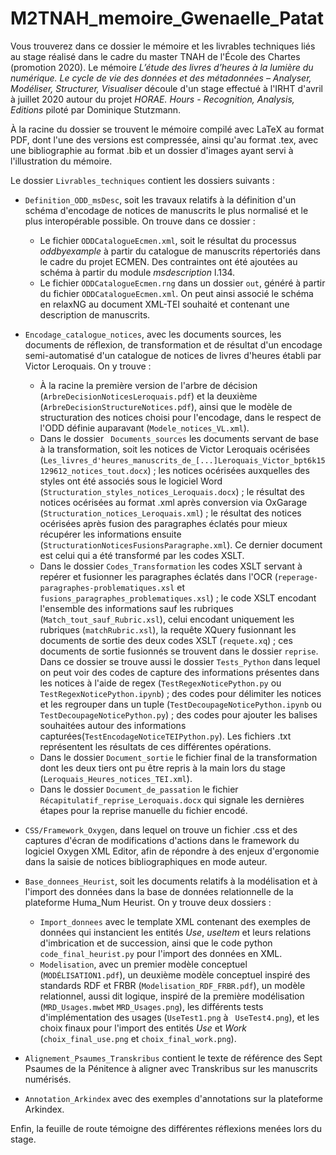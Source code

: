# M2TNAH_memoire_Gwenaelle_Patat

Vous trouverez dans ce dossier le mémoire et les livrables techniques liés au stage réalisé dans le cadre du master TNAH de l'École des Chartes (promotion 2020). Le mémoire _L’étude des livres d’heures à la lumière du numérique. Le cycle de vie des données et des métadonnées – Analyser, Modéliser, Structurer, Visualiser_ découle d'un stage effectué à l'IRHT d'avril à juillet 2020 autour du projet _HORAE. Hours - Recognition, Analysis, Editions_ piloté par Dominique Stutzmann. 

À la racine du dossier se trouvent le mémoire compilé avec LaTeX au format PDF, dont l'une des versions est compressée, ainsi qu'au format .tex, avec une bibliographie au format .bib et un dossier d'images ayant servi à l'illustration du mémoire. 

Le dossier ``` Livrables_techniques ``` contient les dossiers suivants : 

* ``` Definition_ODD_msDesc ```, soit les travaux relatifs à la définition d'un schéma d'encodage de notices de manuscrits le plus normalisé et le plus interopérable possible. On trouve dans ce dossier : 

    * Le fichier ``` ODDCatalogueEcmen.xml ```, soit le résultat du processus _oddbyexample_ à partir du catalogue de manuscrits répertoriés dans le cadre du projet ECMEN. Des contraintes ont été ajoutées au schéma à partir du module _msdescription_ l.134.
    * Le fichier ``` ODDCatalogueEcmen.rng ``` dans un dossier ``` out ```, généré à partir du fichier ``` ODDCatalogueEcmen.xml ```. On peut ainsi associé le schéma en relaxNG au document XML-TEI souhaité et contenant une description de manuscrits.

* ``` Encodage_catalogue_notices ```, avec les documents sources, les documents de réflexion, de transformation et de résultat d'un encodage semi-automatisé d'un catalogue de notices de livres d'heures établi par Victor Leroquais. On y trouve :

    * À la racine la première version de l'arbre de décision (``` ArbreDecisionNoticesLeroquais.pdf ```) et la deuxième (``` ArbreDecisionStructureNotices.pdf ```), ainsi que le modèle de structuration des notices choisi pour l'encodage, dans le respect de l'ODD définie auparavant (``` Modele_notices_VL.xml ```).
    * Dans le dossier ``` Documents_sources``` les documents servant de base à la transformation, soit les notices de Victor Leroquais océrisées (``` Les_livres_d'heures_manuscrits_de_[...]Leroquais_Victor_bpt6k15129612_notices_tout.docx ```) ; les notices océrisées auxquelles des styles ont été associés sous le logiciel Word (``` Structuration_styles_notices_Leroquais.docx ```) ; le résultat des notices océrisées au format .xml après conversion via OxGarage (``` Structuration_notices_Leroquais.xml ```) ; le résultat des notices océrisées après fusion des paragraphes éclatés pour mieux récupérer les informations ensuite (``` StructurationNoticesFusionsParagraphe.xml ```). Ce dernier document est celui qui a été transformé par les codes XSLT.
    * Dans le dossier ``` Codes_Transformation ``` les codes XSLT servant à repérer et fusionner les paragraphes éclatés dans l'OCR (``` reperage-paragraphes-problematiques.xsl ``` et ``` fusions_paragraphes_problematiques.xsl ```) ; le code XSLT encodant l'ensemble des informations sauf les rubriques (``` Match_tout_sauf_Rubric.xsl ```), celui encodant uniquement les rubriques (``` matchRubric.xsl ```), la requête XQuery fusionnant les documents de sortie des deux codes XSLT (``` requete.xq ```) ; ces documents de sortie fusionnés se trouvent dans le dossier ``` reprise ```. Dans ce dossier se trouve aussi le dossier ``` Tests_Python ``` dans lequel on peut voir des codes de capture des informations présentes dans les notices à l'aide de regex (``` TestRegexNoticePython.py ``` ou ``` TestRegexNoticePython.ipynb ```) ; des codes pour délimiter les notices et les regrouper dans un tuple (``` TestDecoupageNoticePython.ipynb ``` ou ``` TestDecoupageNoticePython.py ```) ; des codes pour ajouter les balises souhaitées autour des informations capturées(``` TestEncodageNoticeTEIPython.py ```). Les fichiers .txt représentent les résultats de ces différentes opérations.
    * Dans le dossier ``` Document_sortie ``` le fichier final de la transformation dont les deux tiers ont pu être repris à la main lors du stage (``` Leroquais_Heures_notices_TEI.xml ```).
    * Dans le dossier ``` Document_de_passation ``` le fichier ``` Récapitulatif_reprise_Leroquais.docx ``` qui signale les dernières étapes pour la reprise manuelle du fichier encodé.

* ``` CSS/Framework_Oxygen ```, dans lequel on trouve un fichier .css et des captures d'écran de modifications d'actions dans le framework du logiciel Oxygen XML Editor, afin de répondre à des enjeux d'ergonomie dans la saisie de notices bibliographiques en mode auteur.

* ``` Base_donnees_Heurist ```, soit les documents relatifs à la modélisation et à l'import des données dans la base de données relationnelle de la plateforme Huma_Num Heurist. On y trouve deux dossiers :

    * ``` Import_donnees ``` avec le template XML contenant des exemples de données qui instancient les entités _Use_, _useItem_ et leurs relations d'imbrication et de succession, ainsi que le code python ``` code_final_heurist.py ``` pour l'import des données en XML.
    * ``` Modelisation ```, avec un premier modèle conceptuel (``` MODÉLISATION1.pdf ```), un deuxième modèle conceptuel inspiré des standards RDF et FRBR (``` Modelisation_RDF_FRBR.pdf ```), un modèle relationnel, aussi dit logique, inspiré de la première modélisation (``` MRD_Usages.mwb ```et ``` MRD_Usages.png ```), les différents tests d'implémentation des usages (``` UseTest1.png ``` à ``` UseTest4.png```), et les choix finaux pour l'import des entités _Use_ et _Work_ (``` choix_final_use.png ``` et ``` choix_final_work.png ```).

* ``` Alignement_Psaumes_Transkribus ``` contient le texte de référence des Sept Psaumes de la Pénitence à aligner avec Transkribus sur les manuscrits numérisés.

* ``` Annotation_Arkindex ``` avec des exemples d'annotations sur la plateforme Arkindex.

Enfin, la feuille de route témoigne des différentes réflexions menées lors du stage. 
